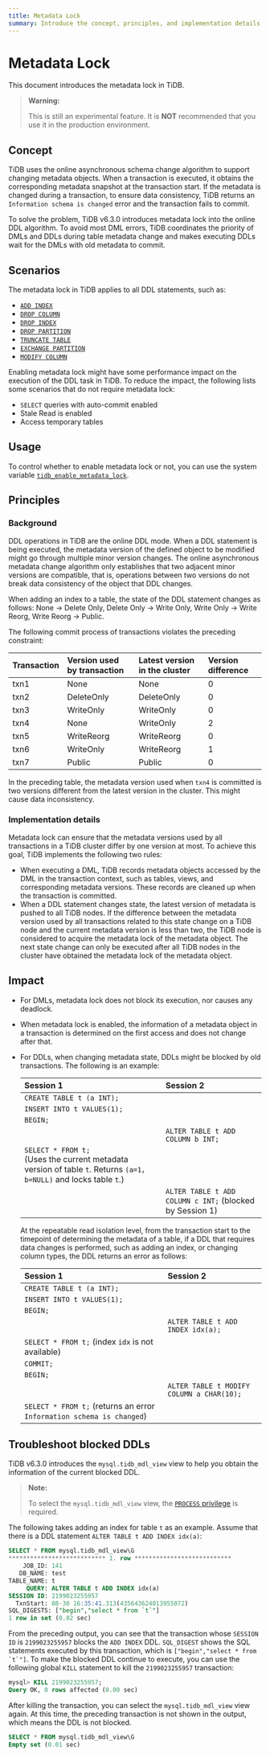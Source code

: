 ```yaml
---
title: Metadata Lock
summary: Introduce the concept, principles, and implementation details of metadata lock in TiDB.
---
```


# Metadata Lock

This document introduces the metadata lock in TiDB.

> **Warning:**
>
> This is still an experimental feature. It is **NOT** recommended that you use it in the production environment.

## Concept

TiDB uses the online asynchronous schema change algorithm to support changing metadata objects. When a transaction is executed, it obtains the corresponding metadata snapshot at the transaction start. If the metadata is changed during a transaction, to ensure data consistency, TiDB returns an `Information schema is changed` error and the transaction fails to commit.

To solve the problem, TiDB v6.3.0 introduces metadata lock into the online DDL algorithm. To avoid most DML errors, TiDB coordinates the priority of DMLs and DDLs during table metadata change and makes executing DDLs wait for the DMLs with old metadata to commit.

## Scenarios

The metadata lock in TiDB applies to all DDL statements, such as:

- [`ADD INDEX`](/sql-statements/sql-statement-add-index.md)
- [`DROP COLUMN`](/sql-statements/sql-statement-drop-column.md)
- [`DROP INDEX`](/sql-statements/sql-statement-drop-index.md)
- [`DROP PARTITION`](/partitioned-table.md#partition-management)
- [`TRUNCATE TABLE`](/sql-statements/sql-statement-truncate.md)
- [`EXCHANGE PARTITION`](/partitioned-table.md#partition-management)
- [`MODIFY COLUMN`](/sql-statements/sql-statement-modify-column.md)

Enabling metadata lock might have some performance impact on the execution of the DDL task in TiDB. To reduce the impact, the following lists some scenarios that do not require metadata lock:

+ `SELECT` queries with auto-commit enabled
+ Stale Read is enabled
+ Access temporary tables

## Usage

To control whether to enable metadata lock or not, you can use the system variable [`tidb_enable_metadata_lock`](/system-variables.md#tidb_enable_metadata_lock-new-in-v630).

## Principles

### Background

DDL operations in TiDB are the online DDL mode. When a DDL statement is being executed, the metadata version of the defined object to be modified might go through multiple minor version changes. The online asynchronous metadata change algorithm only establishes that two adjacent minor versions are compatible, that is, operations between two versions do not break data consistency of the object that DDL changes.

When adding an index to a table, the state of the DDL statement changes as follows: None -> Delete Only, Delete Only -> Write Only, Write Only -> Write Reorg, Write Reorg -> Public.

The following commit process of transactions violates the preceding constraint:

| Transaction  | Version used by transaction  | Latest version in the cluster | Version difference |
|:-----|:-----------|:-----------|:----|
| txn1 | None       | None       | 0   |
| txn2 | DeleteOnly | DeleteOnly | 0   |
| txn3 | WriteOnly  | WriteOnly  | 0   |
| txn4 | None       | WriteOnly  | 2   |
| txn5 | WriteReorg | WriteReorg | 0   |
| txn6 | WriteOnly  | WriteReorg | 1   |
| txn7 | Public     | Public     | 0   |

In the preceding table, the metadata version used when `txn4` is committed is two versions different from the latest version in the cluster. This might cause data inconsistency.

### Implementation details

Metadata lock can ensure that the metadata versions used by all transactions in a TiDB cluster differ by one version at most. To achieve this goal, TiDB implements the following two rules:

- When executing a DML, TiDB records metadata objects accessed by the DML in the transaction context, such as tables, views, and corresponding metadata versions. These records are cleaned up when the transaction is committed.
- When a DDL statement changes state, the latest version of metadata is pushed to all TiDB nodes. If the difference between the metadata version used by all transactions related to this state change on a TiDB node and the current metadata version is less than two, the TiDB node is considered to acquire the metadata lock of the metadata object. The next state change can only be executed after all TiDB nodes in the cluster have obtained the metadata lock of the metadata object.

## Impact

- For DMLs, metadata lock does not block its execution, nor causes any deadlock.
- When metadata lock is enabled, the information of a metadata object in a transaction is determined on the first access and does not change after that.
- For DDLs, when changing metadata state, DDLs might be blocked by old transactions. The following is an example:

    | Session 1 | Session 2 |
    |:---------------------------|:----------|
    | `CREATE TABLE t (a INT);`  |           |
    | `INSERT INTO t VALUES(1);` |           |
    | `BEGIN;`                   |           |
    |                            | `ALTER TABLE t ADD COLUMN b INT;` |
    | `SELECT * FROM t;`<br/>(Uses the current metadata version of table `t`. Returns `(a=1，b=NULL)` and locks table `t`.)         |           |
    |                            | `ALTER TABLE t ADD COLUMN c INT;` (blocked by Session 1) |

    At the repeatable read isolation level, from the transaction start to the timepoint of determining the metadata of a table, if a DDL that requires data changes is performed, such as adding an index, or changing column types, the DDL returns an error as follows:

    | Session 1                  | Session 2                                 |
    |:---------------------------|:------------------------------------------|
    | `CREATE TABLE t (a INT);`  |                                           |
    | `INSERT INTO t VALUES(1);` |                                           |
    | `BEGIN;`                   |                                           |
    |                            | `ALTER TABLE t ADD INDEX idx(a);`         |
    | `SELECT * FROM t;` (index `idx` is not available) |                    |
    | `COMMIT;`                  |                                           |
    | `BEGIN;`                   |                                           |
    |                            | `ALTER TABLE t MODIFY COLUMN a CHAR(10);` |
    | `SELECT * FROM t;` (returns an error `Information schema is changed`) | |

## Troubleshoot blocked DDLs

TiDB v6.3.0 introduces the `mysql.tidb_mdl_view` view to help you obtain the information of the current blocked DDL.

> **Note:**
>
> To select the `mysql.tidb_mdl_view` view, the [`PROCESS` privilege](https://dev.mysql.com/doc/refman/8.0/en/privileges-provided.html#priv_process) is required.

The following takes adding an index for table `t` as an example. Assume that there is a DDL statement `ALTER TABLE t ADD INDEX idx(a)`:

```sql
SELECT * FROM mysql.tidb_mdl_view\G
*************************** 1. row ***************************
    JOB_ID: 141
   DB_NAME: test
TABLE_NAME: t
     QUERY: ALTER TABLE t ADD INDEX idx(a)
SESSION ID: 2199023255957
  TxnStart: 08-30 16:35:41.313(435643624013955072)
SQL_DIGESTS: ["begin","select * from `t`"]
1 row in set (0.02 sec)
```

From the preceding output, you can see that the transaction whose `SESSION ID` is `2199023255957` blocks the `ADD INDEX` DDL. `SQL_DIGEST` shows the SQL statements executed by this transaction, which is ``["begin","select * from `t`"]``. To make the blocked DDL continue to execute, you can use the following global `KILL` statement to kill the `2199023255957` transaction:

```sql
mysql> KILL 2199023255957;
Query OK, 0 rows affected (0.00 sec)
```

After killing the transaction, you can select the `mysql.tidb_mdl_view` view again. At this time, the preceding transaction is not shown in the output, which means the DDL is not blocked.

```sql
SELECT * FROM mysql.tidb_mdl_view\G
Empty set (0.01 sec)
```
